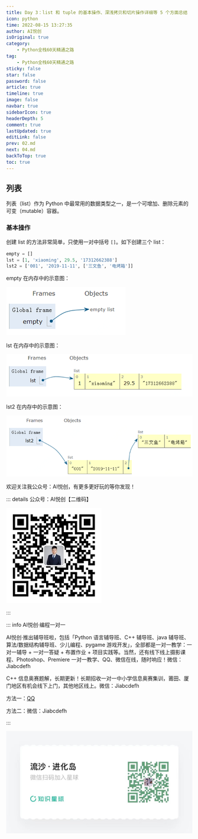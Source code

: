 ```yaml
---
title: Day 3：list 和 tuple 的基本操作、深浅拷贝和切片操作详细等 5 个方面总结
icon: python
time: 2022-08-15 13:27:35
author: AI悦创
isOriginal: true
category: 
    - Python全栈60天精通之路
tag:
    - Python全栈60天精通之路
sticky: false
star: false
password: false
article: true
timeline: true
image: false
navbar: true
sidebarIcon: true
headerDepth: 5
comment: true
lastUpdated: true
editLink: false
prev: 02.md
next: 04.md
backToTop: true
toc: true
---
```


## 列表

列表（list）作为 Python 中最常用的数据类型之一，是一个可增加、删除元素的可变（mutable）容器。

### 基本操作

创建 list 的方法非常简单，只使用一对中括号 `[]`。如下创建三个 list：

```python
empty = []
lst = [1, 'xiaoming', 29.5, '17312662388']
lst2 = ['001', '2019-11-11', ['三文鱼', '电烤箱']]
```

empty 在内存中的示意图：

![1574822445967](./03.assets/2020-02-06-013514.png)

lst 在内存中的示意图：

![1574821820948](./03.assets/2020-02-06-013515.png)

lst2 在内存中的示意图：

![1574821753563](./03.assets/2020-02-06-013516.png)



欢迎关注我公众号：AI悦创，有更多更好玩的等你发现！

::: details 公众号：AI悦创【二维码】

![](/gzh.jpg)

:::

::: info AI悦创·编程一对一

AI悦创·推出辅导班啦，包括「Python 语言辅导班、C++ 辅导班、java 辅导班、算法/数据结构辅导班、少儿编程、pygame 游戏开发」，全部都是一对一教学：一对一辅导 + 一对一答疑 + 布置作业 + 项目实践等。当然，还有线下线上摄影课程、Photoshop、Premiere 一对一教学、QQ、微信在线，随时响应！微信：Jiabcdefh

C++ 信息奥赛题解，长期更新！长期招收一对一中小学信息奥赛集训，莆田、厦门地区有机会线下上门，其他地区线上。微信：Jiabcdefh

方法一：[QQ](http://wpa.qq.com/msgrd?v=3&uin=1432803776&site=qq&menu=yes)

方法二：微信：Jiabcdefh

:::

![](/zsxq.jpg)